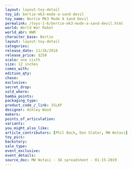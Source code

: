 ```yaml
---
layout: layout-toy-detail 
toy_id: bertie-mk3-mode-a-sand-devil
toy_name: Bertie MK3 Mode A Sand Devil
permalink: /toys-1-6/bertie-mk3-mode-a-sand-devil.html
world: World War Robot
world_abr: WWR
character_base: Bertie
layout: layout-toy-detail
categories: 
release_date: 11/26/2010
release_price: $250 
scale: one sixth
size: 12 inches
comes_with: 
edition_qty: 
chase: 
exclusive: 
secret_drop: 
sold_where: 
bamba_points: 
packaging_type: 
product_code_/_link: 3SLAP
designer: Ashley Wood
makers: 
points_of_articulation: 
variants: 
you_might_also_like: 
article_contributors: [Phil Back, Don Slater, MW Wutasi]
toy_pics: 
backstory: 
sale_type: 
event_exclusive: 
event_details: 
source_doc: MW Wutasi - 3A spreadsheet - 01-15-2019
---
```


